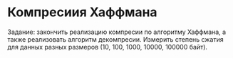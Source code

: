 # Компресиия Хаффмана

Задание: закончить реализацию компресии по алгоритму Хаффмана, а также реализовать алгоритм декомпресии. Измерить степень сжатия для данных разных размеров (10, 100, 1000, 10000, 100000 байт).
